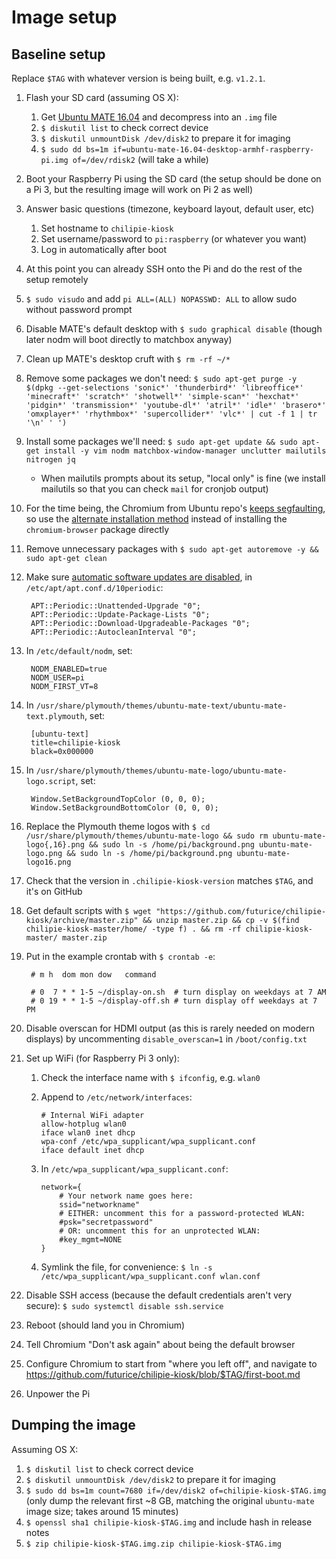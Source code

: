 # Image setup

## Baseline setup

Replace `$TAG` with whatever version is being built, e.g. `v1.2.1`.

1. Flash your SD card (assuming OS X):
    1. Get [Ubuntu MATE 16.04](https://ubuntu-mate.org/raspberry-pi/) and decompress into an `.img` file
    1. `$ diskutil list` to check correct device
    1. `$ diskutil unmountDisk /dev/disk2` to prepare it for imaging
    1. `$ sudo dd bs=1m if=ubuntu-mate-16.04-desktop-armhf-raspberry-pi.img of=/dev/rdisk2` (will take a while)
1. Boot your Raspberry Pi using the SD card (the setup should be done on a Pi 3, but the resulting image will work on Pi 2 as well)
1. Answer basic questions (timezone, keyboard layout, default user, etc)
    1. Set hostname to `chilipie-kiosk`
    1. Set username/password to `pi:raspberry` (or whatever you want)
    1. Log in automatically after boot
1. At this point you can already SSH onto the Pi and do the rest of the setup remotely
1. `$ sudo visudo` and add `pi ALL=(ALL) NOPASSWD: ALL` to allow sudo without password prompt
1. Disable MATE's default desktop with `$ sudo graphical disable` (though later nodm will boot directly to matchbox anyway)
1. Clean up MATE's desktop cruft with `$ rm -rf ~/*`
1. Remove some packages we don't need: `$ sudo apt-get purge -y $(dpkg --get-selections 'sonic*' 'thunderbird*' 'libreoffice*' 'minecraft*' 'scratch*' 'shotwell*' 'simple-scan*' 'hexchat*' 'pidgin*' 'transmission*' 'youtube-dl*' 'atril*' 'idle*' 'brasero*' 'omxplayer*' 'rhythmbox*' 'supercollider*' 'vlc*' | cut -f 1 | tr '\n' ' ')`
1. Install some packages we'll need: `$ sudo apt-get update && sudo apt-get install -y vim nodm matchbox-window-manager unclutter mailutils nitrogen jq`
    * When mailutils prompts about its setup, "local only" is fine (we install mailutils so that you can check `mail` for cronjob output)
1. For the time being, the Chromium from Ubuntu repo's [keeps segfaulting](https://ubuntu-mate.community/t/chromium-crashes-when-starting-segfaults/4578/27), so use the [alternate installation method](https://ubuntu-mate.community/t/tutorial-install-working-chromium-50/6762) instead of installing the `chromium-browser` package directly
1. Remove unnecessary packages with `$ sudo apt-get autoremove -y && sudo apt-get clean`
1. Make sure [automatic software updates are disabled](http://ask.xmodulo.com/disable-automatic-updates-ubuntu.html), in `/etc/apt/apt.conf.d/10periodic`:

        APT::Periodic::Unattended-Upgrade "0";
        APT::Periodic::Update-Package-Lists "0";
        APT::Periodic::Download-Upgradeable-Packages "0";
        APT::Periodic::AutocleanInterval "0";

1. In `/etc/default/nodm`, set:

        NODM_ENABLED=true
        NODM_USER=pi
        NODM_FIRST_VT=8

1. In `/usr/share/plymouth/themes/ubuntu-mate-text/ubuntu-mate-text.plymouth`, set:

        [ubuntu-text]
        title=chilipie-kiosk
        black=0x000000

1. In `/usr/share/plymouth/themes/ubuntu-mate-logo/ubuntu-mate-logo.script`, set:

        Window.SetBackgroundTopColor (0, 0, 0);
        Window.SetBackgroundBottomColor (0, 0, 0);

1. Replace the Plymouth theme logos with `$ cd /usr/share/plymouth/themes/ubuntu-mate-logo && sudo rm ubuntu-mate-logo{,16}.png && sudo ln -s /home/pi/background.png ubuntu-mate-logo.png && sudo ln -s /home/pi/background.png ubuntu-mate-logo16.png`
1. Check that the version in `.chilipie-kiosk-version` matches `$TAG`, and it's on GitHub
1. Get default scripts with `$ wget "https://github.com/futurice/chilipie-kiosk/archive/master.zip" && unzip master.zip && cp -v $(find chilipie-kiosk-master/home/ -type f) . && rm -rf chilipie-kiosk-master/ master.zip`
1. Put in the example crontab with `$ crontab -e`:

        # m h  dom mon dow   command
        
        # 0  7 * * 1-5 ~/display-on.sh  # turn display on weekdays at 7 AM
        # 0 19 * * 1-5 ~/display-off.sh # turn display off weekdays at 7 PM

1. Disable overscan for HDMI output (as this is rarely needed on modern displays) by uncommenting `disable_overscan=1` in `/boot/config.txt`
1. Set up WiFi (for Raspberry Pi 3 only):
    1. Check the interface name with `$ ifconfig`, e.g. `wlan0`
    1. Append to `/etc/network/interfaces`:

        ```
        # Internal WiFi adapter
        allow-hotplug wlan0
        iface wlan0 inet dhcp
        wpa-conf /etc/wpa_supplicant/wpa_supplicant.conf
        iface default inet dhcp
        ```

    1. In `/etc/wpa_supplicant/wpa_supplicant.conf`:

        ```
        network={
            # Your network name goes here:
            ssid="networkname"
            # EITHER: uncomment this for a password-protected WLAN:
            #psk="secretpassword"
            # OR: uncomment this for an unprotected WLAN:
            #key_mgmt=NONE
        }
        ```

    1. Symlink the file, for convenience: `$ ln -s /etc/wpa_supplicant/wpa_supplicant.conf wlan.conf`

1. Disable SSH access (because the default credentials aren't very secure): `$ sudo systemctl disable ssh.service`
1. Reboot (should land you in Chromium)
1. Tell Chromium "Don't ask again" about being the default browser
1. Configure Chromium to start from "where you left off", and navigate to https://github.com/futurice/chilipie-kiosk/blob/$TAG/first-boot.md
1. Unpower the Pi

## Dumping the image

Assuming OS X:

1. `$ diskutil list` to check correct device
1. `$ diskutil unmountDisk /dev/disk2` to prepare it for imaging
1. `$ sudo dd bs=1m count=7680 if=/dev/disk2 of=chilipie-kiosk-$TAG.img` (only dump the relevant first ~8 GB, matching the original `ubuntu-mate` image size; takes around 15 minutes)
1. `$ openssl sha1 chilipie-kiosk-$TAG.img` and include hash in release notes
1. `$ zip chilipie-kiosk-$TAG.img.zip chilipie-kiosk-$TAG.img`
